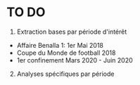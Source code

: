 # TO DO

1. Extraction bases par période d'intérêt
  - Affaire Benalla 1: 1er Mai 2018
  - Coupe du Monde de football 2018
  - 1er confinement Mars 2020 - Juin 2020
  
 2. Analyses spécifiques par période
